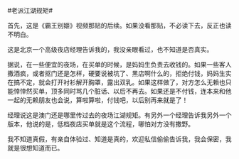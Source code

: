 #老派江湖规矩#

首先，这是《霸王别姬》视频那贴的后续。如果没看那贴，不必读下去，反正也读不明白。

这是北京一个高级夜店经理告诉我的，我没亲眼看过，也不知道是否真实。

据说，在一些便宜的夜场，在买单的时候，是妈妈生负责去收钱的。如果一些客人撒酒疯，或者抠门还是怎样，硬要说被坑了、黑店啊什么的，拒绝付钱，妈妈生实在搞不定，就会打开衬衫解开胸罩，露出双乳。如果这样做了，对方怎么无赖也只能悻悻然买单，顶多同时骂几个脏话、以后不再去。如果还是不付钱，连本来和他一起的无赖朋友也会说，算啦算啦，付钱吧，以后别再来就是了！

经理说这是澳门还是哪里传过去的夜场江湖规矩。有另外一个经理告诉我另外一个版本，他说的是，低档夜店买单就是这个流程，哪怕对方没有撒野。

我不知道真假，有亲自体验过、知道是真的，欢迎私信偷偷告诉我，我会保密，我就是很想知道而已。
